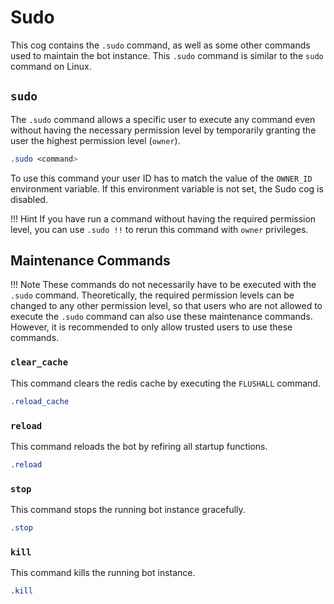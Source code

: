 # Sudo
This cog contains the `.sudo` command, as well as some other commands used to maintain the bot instance. This `.sudo` command is similar to the `sudo` command on Linux.

## `sudo`
The `.sudo` command allows a specific user to execute any command even without having the necessary permission level by temporarily granting the user the highest permission level (`owner`).

```css
.sudo <command>
```

To use this command your user ID has to match the value of the `OWNER_ID` environment variable. If this environment variable is not set, the Sudo cog is disabled.

!!! Hint
    If you have run a command without having the required permission level, you can use `.sudo !!` to rerun this command with `owner` privileges.


## Maintenance Commands

!!! Note
    These commands do not necessarily have to be executed with the `.sudo` command. Theoretically, the required permission levels can be changed to any other permission level, so that users who are not allowed to execute the `.sudo` command can also use these maintenance commands. However, it is recommended to only allow trusted users to use these commands.

### `clear_cache`
This command clears the redis cache by executing the `FLUSHALL` command.

```css
.reload_cache
```

### `reload`
This command reloads the bot by refiring all startup functions.

```css
.reload
```

### `stop`
This command stops the running bot instance gracefully.

```css
.stop
```

### `kill`
This command kills the running bot instance.
```css
.kill
```
